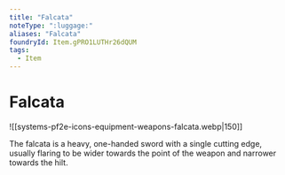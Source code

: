 ```yaml
---
title: "Falcata"
noteType: ":luggage:"
aliases: "Falcata"
foundryId: Item.gPRO1LUTHr26dQUM
tags:
  - Item
---
```


# Falcata
![[systems-pf2e-icons-equipment-weapons-falcata.webp|150]]

The falcata is a heavy, one-handed sword with a single cutting edge, usually flaring to be wider towards the point of the weapon and narrower towards the hilt.
